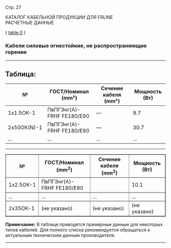 Стр. 27

КАТАЛОГ КАБЕЛЬНОЙ ПРОДУКЦИИ ДЛЯ FRLINE  
РАСЧЕТНЫЕ ДАННЫЕ  

(
[table 0](#6bd881d7-22b9-4334-92ea-3e2c4d8a98b1)
)

### Кабели силовые огнестойкие, не распространяющие горение

---

## Таблица:

| № | ГОСТ/Номинал (mm²) | Сечение кабеля (mm²) | Мощность (Вт) |
|---|---------------------|--------------------|--------------|
| 1x1.5ОК-1 | ПвПГЭнг(А)-FRHF FE180/E90 | — | 9.7 | 
| 2х50ОК(N)-1 | ПвПГЭнг(А)-FRHF FE180/E90 | — | 30.7 |
| ... | ... | ... | ... |

---
<table border="1">
<tbody>
<tr><th>№</th><th>ГОСТ/Номинал (mm<sup>2</sup>)</th><th>Сечение кабеля (mm<sup>2</sup>)</th><th>Мощность (Вт)</th></tr>
<tr><td>1x2.5ОК-1</td><td>ПвПГЭнг(А)-FRHF FE180/E90</td><td>&nbsp;</td><td>10.1</td></tr>
<tr><td>...</td><td>...</td><td>...</td><td>...</td></tr>
<tr><td>2х35ОК-1</td><td>(не указано)</td><td>(не указано)</td><td>(не указано)</td></tr>
</tbody>
</table>

**Примечание:** В таблице приводятся примерные данные для некоторых типов кабелей. Для полного списка рекомендуется обращаться к актуальным техническим данным производителя.

---
